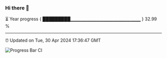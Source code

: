 ### Hi there 👋

⏳ Year progress { █████████▁▁▁▁▁▁▁▁▁▁▁▁▁▁▁▁▁▁▁▁▁ } 32.99 %

---

⏰ Updated on Tue, 30 Apr 2024 17:36:47 GMT

![Progress Bar CI](https://github.com/IshwaranRudhara/GIT-ACTION/workflows/Progress%20Bar%20CI/badge.svg)
